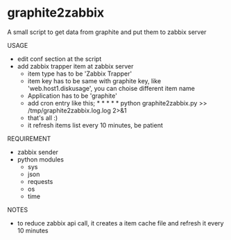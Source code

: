 graphite2zabbix
===============

A small script to get data from graphite and put them to zabbix server 

USAGE
- edit conf section at the script
- add zabbix trapper item at zabbix server
	- item type has to be 'Zabbix Trapper'
	- item key has to be same with graphite key, like 'web.host1.diskusage', you can choise different item name
	- Application has to be 'graphite'
	- add cron entry like this;
		\* * * * * python graphite2zabbix.py  >> /tmp/graphite2zabbix.log.log 2>&1
	- that's all :)
	- it refresh items list every 10 minutes, be patient

REQUIREMENT
- zabbix sender
- python modules
	- sys
	- json
	- requests
	- os
	- time

NOTES
- to reduce zabbix api call, it creates a item cache file and refresh it every 10 minutes
